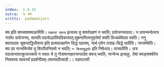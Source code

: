 ```yaml
---
index:  1.4.15
sutra:  नः क्येः
vritti:  padamanjari
---
```


क्य इति क्यच्क्यष्क्यङामिति। `संज्ञायां समज` इत्यस्य तु क्यपोग्रहणं न भवति; प्रयोजनभावात्। न तावन्मन्येत्यत्र नलोपः प्रयोजनम्, सत्यपि पदत्वेऽप्रातिपदिकत्वात्;सुबन्तमित्यनुवृत्तेर्वा क्यपि विध्यर्थमेतन्न भवति।
ननु क्यजादयः सुबन्ताद्धिधीयन्त इति प्रत्ययलक्षणेन सिद्धं पदत्वम्, नार्थ एतेन तत्राह-सिद्धे सतीति। नान्तमेवेति। क्य एव नान्तमित्येवं तु विपरीतनियमो न भवति; `न ङिसम्बुद्ध्योः` इति निषेधात्। वाच्यतीति। अत्र पदत्वाभावात्कुत्वजश्त्वे न भवतः ये तु गोसमानाक्षरनान्तादेव क्यज् भवति, नान्येभ्य इत्याहुः, तेषां क्यङ्क्यषोरेव नियमस्य व्यावर्त्त्यं प्रदर्शनीयम्-तपस्यतीत्यादौ।।
पदमञ्जरी
